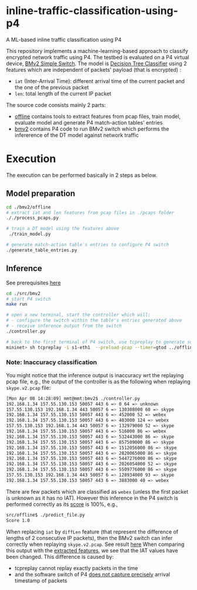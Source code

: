 # inline-traffic-classification-using-p4
A ML-based inline traffic classification using P4

This repository implements a machine-learning-based approach to classify encrypted network traffic using P4. The testbed is evaluated on a P4 virtual device, [BMv2 Simple Switch](https://github.com/p4lang/behavioral-model/blob/main/docs/simple_switch.md). The model is [Decision Tree Classifier](https://scikit-learn.org/stable/modules/generated/sklearn.tree.DecisionTreeClassifier.html) using 2 features which are independent of packets' payload (that is encrypted) :

- `iat` (Inter-Arrival Time): different arrival time of the current packet and the one of the previous packet
- `len`: total length of the current IP packet

The source code consists mainly 2 parts:

- [offline](./src/offline) contains tools to extract features from pcap files, train model, evaluate model and generate P4 match-action tables' entries
- [bmv2](./src/bmv2) contains P4 code to run BMv2 switch which performs the infererence of the DT model against network traffic



# Execution

The execution can be performed basically in 2 steps as below.

## Model preparation

```bash
cd ./bmv2/offline
# extract iat and len features from pcap files in ./pcaps folder
././process_pcaps.py

# train a DT model using the features above
 ./train_model.py

# generate match-action table's entries to configure P4 switch
./generate_table_entries.py 
```

## Inference

See prerequisites [here](./src/bmv2#prerequisite)

```bash
cd ./src/bmv2
# start P4 switch
make run

# open a new terminal, start the controller which will:
# - configure the switch within the table's entries generated above
# - receive inference output from the switch
./controller.py

# back to the first terminal of P4 switch, use tcpreplay to generate some traffic
mininet> sh tcpreplay -i s1-eth1  --preload-pcap --timer=gtod ../offline/pcaps/skype.v2.pcap
```

### Note: Inaccuracy classification
You might notice that the inference output is inaccuracy wrt the replaying pcap file, e.g., the output of the controller is as the following when replaying `skype.v2.pcap` file:

```bash
[Mon Apr 08 14:28:09] mmt@mmt:bmv2$ ./controller.py 
192.168.1.34 157.55.130.153 50057 443 6 => 0 64 => unknown
157.55.130.153 192.168.1.34 443 50057 6 => 130308000 60 => skype
192.168.1.34 157.55.130.153 50057 443 6 => 452000 52 => webex
192.168.1.34 157.55.130.153 50057 443 6 => 403000 124 => webex
157.55.130.153 192.168.1.34 443 50057 6 => 132979000 52 => skype
192.168.1.34 157.55.130.153 50057 443 6 => 516000 86 => webex
192.168.1.34 157.55.130.153 50057 443 6 => 532443000 86 => skype
192.168.1.34 157.55.130.153 50057 443 6 => 857509000 86 => skype
192.168.1.34 157.55.130.153 50057 443 6 => 1512056000 86 => skype
192.168.1.34 157.55.130.153 50057 443 6 => 2820065000 86 => skype
192.168.1.34 157.55.130.153 50057 443 6 => 5447276000 86 => skype
192.168.1.34 157.55.130.153 50057 443 6 => 2026054000 52 => skype
192.168.1.34 157.55.130.153 50057 443 6 => 5509776000 86 => skype
157.55.130.153 192.168.1.34 443 50057 6 => 128934000 93 => skype
192.168.1.34 157.55.130.153 50057 443 6 => 3883000 40 => webex
```

There are few packets which are classified as `webex` (unless the first packet is unknown as it has no IAT).
However this inference in the P4 switch is performed correctly as its [score](https://scikit-learn.org/stable/modules/generated/sklearn.tree.DecisionTreeClassifier.html#sklearn.tree.DecisionTreeClassifier.score) is 100%, e.g.,
```bash
src/offline$ ./predict_file.py 
Score 1.0
```

When replacing `iat` by `diffLen` feature (that represent the difference of lengths of 2 consecutive IP packets), then the BMv2 switch can infer correctly when replaying `skype.v2.pcap`. See result [here](https://github.com/Montimage/inline-traffic-classification-using-p4/tree/replace-iat-by-diffLen?tab=readme-ov-file#inference)
When comparing this output with the [extracted features](./src/offline/pcaps/skype.v2.csv), we see that the IAT values have been changed. This difference is caused by:
- tcpreplay cannot replay exactly packets in the time
- and the software switch of P4 [does not capture precisely](https://github.com/p4lang/behavioral-model/blob/main/docs/simple_switch.md#bmv2-timestamp-implementation-notes) arrival timestamp of packets

